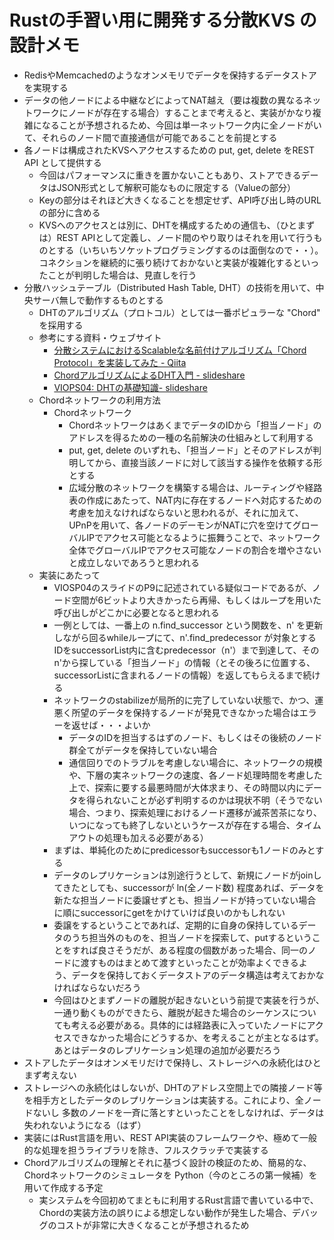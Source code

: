 # Rustの手習い用に開発する分散KVS の設計メモ

- RedisやMemcachedのようなオンメモリでデータを保持するデータストアを実現する
- データの他ノードによる中継などによってNAT越え（要は複数の異なるネットワークにノードが存在する場合）することまで考えると、実装がかなり複雑になることが予想されるため、今回は単一ネットワーク内に全ノードがいて、それらのノード間で直接通信が可能であることを前提とする
- 各ノードは構成されたKVSへアクセスするための put, get, delete をREST API として提供する
  - 今回はパフォーマンスに重きを置かないこともあり、ストアできるデータはJSON形式として解釈可能なものに限定する（Valueの部分）
  - Keyの部分はそれほど大きくなることを想定せず、API呼び出し時のURLの部分に含める
  - KVSへのアクセスとは別に、DHTを構成するための通信も、（ひとまずは）REST APIとして定義し、ノード間のやり取りはそれを用いて行うものとする（いちいちソケットプログラミングするのは面倒なので・・）。コネクションを継続的に張り続けておかないと実装が複雑化するといったことが判明した場合は、見直しを行う
- 分散ハッシュテーブル（Distributed Hash Table, DHT）の技術を用いて、中央サーバ無しで動作するものとする
  - DHTのアルゴリズム（プロトコル）としては一番ポピュラーな "Chord" を採用する
  - 参考にする資料・ウェブサイト
    - [分散システムにおけるScalableな名前付けアルゴリズム「Chord Protocol」を実装してみた - Qiita](https://qiita.com/taisho6339/items/7f849b65e2deab6759a1)
    - [ChordアルゴリズムによるDHT入門 - slideshare](https://www.slideshare.net/did2/chorddht)
    - [VIOPS04: DHTの基礎知識- slideshare](https://www.slideshare.net/viopsjp/dht20091211)
  - Chordネットワークの利用方法
    - Chordネットワーク
      - ChordネットワークはあくまでデータのIDから「担当ノード」のアドレスを得るための一種の名前解決の仕組みとして利用する
      - put, get, delete のいずれも、「担当ノード」とそのアドレスが判明してから、直接当該ノードに対して該当する操作を依頼する形とする
      - 広域分散のネットワークを構築する場合は、ルーティングや経路表の作成にあたって、NAT内に存在するノードへ対応するための考慮を加えなければならないと思われるが、それに加えて、UPnPを用いて、各ノードのデーモンがNATに穴を空けてグローバルIPでアクセス可能となるように振舞うことで、ネットワーク全体でグローバルIPでアクセス可能なノードの割合を増やさないと成立しないであろうと思われる
  - 実装にあたって
    - VIOSP04のスライドのP9に記述されている疑似コードであるが、ノード空間が6ビットより大きかったら再帰、もしくはループを用いた呼び出しがどこかに必要となると思われる
    - 一例としては、一番上の n.find_successor という関数を、n' を更新しながら回るwhileループにて、n'.find_predecessor が対象とするIDをsuccessorList内に含むpredecessor（n'）まで到達して、そのn'から探している「担当ノード」の情報（とその後ろに位置する、successorListに含まれるノードの情報）を返してもらえるまで続ける
    - ネットワークのstabilizeが局所的に完了していない状態で、かつ、運悪く所望のデータを保持するノードが発見できなかった場合はエラーを返せば・・・よいか
      - データのIDを担当するはずのノード、もしくはその後続のノード群全てがデータを保持していない場合
      - 通信回りでのトラブルを考慮しない場合に、ネットワークの規模や、下層の実ネットワークの速度、各ノード処理時間を考慮した上で、探索に要する最悪時間が大体求まり、その時間以内にデータを得られないことが必ず判明するのかは現状不明（そうでない場合、つまり、探索処理におけるノード遷移が滅茶苦茶になり、いつになっても終了しないというケースが存在する場合、タイムアウトの処理も加える必要がある）
    - まずは、単純化のためにpredicessorもsuccessorも1ノードのみとする
    - データのレプリケーションは別途行うとして、新規にノードがjoinしてきたとしても、successorが ln(全ノード数) 程度あれば、データを新たな担当ノードに委譲せずとも、担当ノードが持っていない場合に順にsuccessorにgetをかけていけば良いのかもしれない
    - 委譲をするということであれば、定期的に自身の保持しているデータのうち担当外のものを、担当ノードを探索して、putするということをすれば良さそうだが、ある程度の個数があった場合、同一のノードに渡すものはまとめて渡すといったことが効率よくできるよう、データを保持しておくデータストアのデータ構造は考えておかなければならないだろう
    - 今回はひとまずノードの離脱が起きないという前提で実装を行うが、一通り動くものができたら、離脱が起きた場合のシーケンスについても考える必要がある。具体的には経路表に入っていたノードにアクセスできなかった場合にどうするか、を考えることが主となるはず。あとはデータのレプリケーション処理の追加が必要だろう
- ストアしたデータはオンメモリだけで保持し、ストレージへの永続化はひとまず考えない
- ストレージへの永続化はしないが、DHTのアドレス空間上での隣接ノード等を相手方としたデータのレプリケーションは実装する。これにより、全ノードないし
多数のノードを一斉に落とすといったことをしなければ、データは失われないようになる（はず）
- 実装にはRust言語を用い、REST API実装のフレームワークや、極めて一般的な処理を担うライブラリを除き、フルスクラッチで実装する
- Chordアルゴリズムの理解とそれに基づく設計の検証のため、簡易的な、Chordネットワークのシミュレータを Python（今のところの第一候補）を用いて作成する予定
  - 実システムを今回初めてまともに利用するRust言語で書いている中で、Chordの実装方法の誤りによる想定しない動作が発生した場合、デバッグのコストが非常に大きくなることが予想されるため
